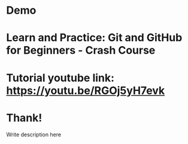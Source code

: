 # Demo 
# Learn and Practice: Git and GitHub for Beginners - Crash Course
# Tutorial youtube link: https://youtu.be/RGOj5yH7evk
# Thank!
Write description here
